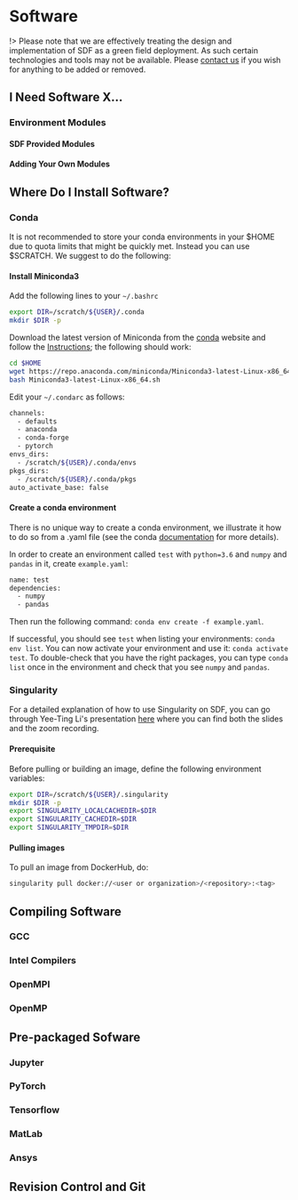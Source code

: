 # Software



!> Please note that we are effectively treating the design and implementation of SDF as a green field deployment. As such certain technologies and tools may not be available. Please [contact us](contact-us.md) if you wish for anything to be added or removed.

## I Need Software X...

### Environment Modules

#### SDF Provided Modules

#### Adding Your Own Modules


## Where Do I Install Software?

### Conda

It is not recommended to store your conda environments in your $HOME due to quota limits that might be quickly met. Instead you can use $SCRATCH. We suggest to do the following:

#### Install Miniconda3

Add the following lines to your `~/.bashrc`
```bash
export DIR=/scratch/${USER}/.conda
mkdir $DIR -p
```

Download the latest version of Miniconda from the [conda](https://docs.conda.io/en/latest/miniconda.html) website and follow the [Instructions](https://conda.io/projects/conda/en/latest/user-guide/install/linux.html#installing-on-linux); the following should work:
```bash
cd $HOME
wget https://repo.anaconda.com/miniconda/Miniconda3-latest-Linux-x86_64.sh 
bash Miniconda3-latest-Linux-x86_64.sh
```

Edit your `~/.condarc` as follows:
```bash
channels:
  - defaults
  - anaconda
  - conda-forge
  - pytorch
envs_dirs:
  - /scratch/${USER}/.conda/envs
pkgs_dirs:
  - /scratch/${USER}/.conda/pkgs
auto_activate_base: false
```

#### Create a conda environment

There is no unique way to create a conda environment, we illustrate it how to do so from a .yaml file (see the conda [documentation](https://docs.conda.io/projects/conda/en/latest/user-guide/tasks/manage-environments.html#creating-an-environment-from-an-environment-yml-file) for more details).

In order to create an environment called `test` with `python=3.6` and `numpy` and `pandas` in it, create `example.yaml`:
```bash
name: test
dependencies:
  - numpy
  - pandas
```

Then run the following command: `conda env create -f example.yaml`.

If successful, you should see `test` when listing your environments: `conda env list`. 
You can now activate your environment and use it: `conda activate test`. To double-check that you have the right packages, you can type `conda list` once in the environment and check that you see `numpy` and `pandas`.


### Singularity

For a detailed explanation of how to use Singularity on SDF, you can go through Yee-Ting Li's presentation [here](https://confluence.slac.stanford.edu/display/AI/AI+Seminar#AISeminar-Containers!Containers!Containers!) where you can find both the slides and the zoom recording.

#### Prerequisite

Before pulling or building an image, define the following environment variables:
```bash
export DIR=/scratch/${USER}/.singularity
mkdir $DIR -p
export SINGULARITY_LOCALCACHEDIR=$DIR
export SINGULARITY_CACHEDIR=$DIR
export SINGULARITY_TMPDIR=$DIR
```

#### Pulling images

To pull an image from DockerHub, do:
```bash
singularity pull docker://<user or organization>/<repository>:<tag>
```

## Compiling Software

### GCC

### Intel Compilers


### OpenMPI

### OpenMP


## Pre-packaged Sofware

### Jupyter

### PyTorch

### Tensorflow

### MatLab

### Ansys


## Revision Control and Git


